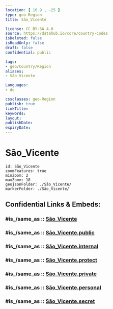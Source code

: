 ```yaml
---
location: [ 16.9 , -25 ] 
type: geo-Region
title: São_Vicente

license: CC BY-SA 4.0
source: https://datahub.io/core/country-codes
isDeleted: false
isReadOnly: false
draft: false
confidential: public

tags:
- geo/Country/Region
aliases:
- São_Vicente

Languages:
- de

cssclasses: geo-Region
publish: true
linkTitle: 
keywords: 
layout: 
publishDate: 
expiryDate: 
---
```


# São_Vicente

```leaflet
id: São_Vicente
zoomFeatures: true 
minZoom: 2 
maxZoom: 18
geojsonFolder: ./São_Vicente/
markerFolder: ./São_Vicente/
```


## Confidential Links & Embeds: 

### #is_/same_as :: [São_Vicente](/_Standards/Earth/Continent/Africa/Africa~West/Cape_Verde/municipalities~Cape_Verde/São_Vicente.md) 

### #is_/same_as :: [São_Vicente.public](/_public/Earth/Continent/Africa/Africa~West/Cape_Verde/municipalities~Cape_Verde/São_Vicente.public.md) 

### #is_/same_as :: [São_Vicente.internal](/_internal/Earth/Continent/Africa/Africa~West/Cape_Verde/municipalities~Cape_Verde/São_Vicente.internal.md) 

### #is_/same_as :: [São_Vicente.protect](/_protect/Earth/Continent/Africa/Africa~West/Cape_Verde/municipalities~Cape_Verde/São_Vicente.protect.md) 

### #is_/same_as :: [São_Vicente.private](/_private/Earth/Continent/Africa/Africa~West/Cape_Verde/municipalities~Cape_Verde/São_Vicente.private.md) 

### #is_/same_as :: [São_Vicente.personal](/_personal/Earth/Continent/Africa/Africa~West/Cape_Verde/municipalities~Cape_Verde/São_Vicente.personal.md) 

### #is_/same_as :: [São_Vicente.secret](/_secret/Earth/Continent/Africa/Africa~West/Cape_Verde/municipalities~Cape_Verde/São_Vicente.secret.md)

